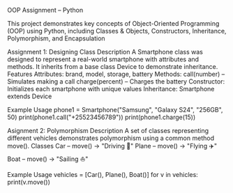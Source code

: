 OOP Assignment – Python

This project demonstrates key concepts of Object-Oriented Programming (OOP) using Python, including Classes & Objects, Constructors, Inheritance, Polymorphism, and Encapsulation

Assignment 1: Designing Class
Description
A Smartphone class was designed to represent a real-world smartphone with attributes and methods.
It inherits from a base class Device to demonstrate inheritance.
Features
Attributes: brand, model, storage, battery
Methods:
call(number) – Simulates making a call
charge(percent) – Charges the battery
Constructor: Initializes each smartphone with unique values
Inheritance: Smartphone extends Device

Example Usage
phone1 = Smartphone("Samsung", "Galaxy S24", "256GB", 50)
print(phone1.call("+25523456789"))
print(phone1.charge(15))


Asignment 2: Polymorphism
Description
A set of classes representing different vehicles demonstrates polymorphism using a common method move().
Classes
Car – move() → "Driving 🚗"
Plane – move() → "Flying ✈️"
Boat – move() → "Sailing ⛵"

Example Usage
vehicles = [Car(), Plane(), Boat()]
for v in vehicles:
    print(v.move())

